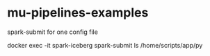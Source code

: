 # mu-pipelines-examples
spark-submit for one config file 

docker exec -it spark-iceberg spark-submit ls /home/scripts/app/py

